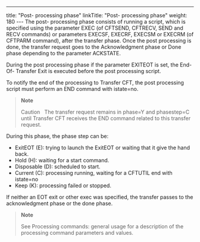 ---
title: "Post- processing phase"
linkTitle: "Post- processing phase"
weight: 180
--- The post- processing phase consists of running a script, which is specified using the parameter EXEC (of CFTSEND, CFTRECV, SEND and RECV commands) or parameters EXECSF, EXECRF, EXECSM or EXECRM (of CFTPARM command), after the transfer phase. Once the post processing is done, the transfer request goes to the Acknowledgment phase or Done phase depending to the parameter ACKSTATE.

During the post processing phase if the parameter EXITEOT is set, the End- Of- Transfer Exit is executed before the post processing script.

To notify the end of the processing to Transfer CFT, the post processing script must perform an END command with istate=no.

> **Note**
>
> Caution  
> The transfer request remains in phase=Y and phasestep=C until Transfer CFT receives the END command related to this transfer request.

During this phase, the phase step can be:

- ExitEOT (E): trying to launch the ExitEOT or waiting that it give the hand back.
- Hold (H): waiting for a start command.
- Disposable (D): scheduled to start.
- Current (C): processing running, waiting for a CFTUTIL end with istate=no
- Keep (K): processing failed or stopped.

If neither an EOT exit or other exec was specified, the transfer passes to the acknowledgment phase or the done phase.

> **Note**
>
> See Processing commands: general usage for a description of the processing command parameters and values.
